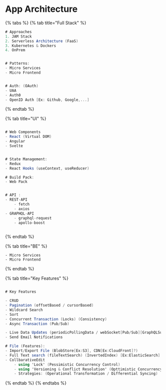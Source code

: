 # App Architecture

{% tabs %}
{% tab title="Full Stack" %}
```csharp
# Approaches
1. JAM Stack
2. Serverless Architecture (FaaS)
3. Kubernetes & Dockers
4. OnPrem


# Patterns:
- Micro Services
- Micro Frontend


# Auth: (OAuth)
- UAA
- Auth0
- OpenID Auth [Ex: Github, Google,...]

```
{% endtab %}

{% tab title="UI" %}
```csharp

# Web Components
- React (Virtual DOM)
- Angular
- Svelte


# State Management:
- Redux
- React Hooks (useContext, useReducer)

# Build Pack:
- Web Pack


# API :
- REST-API
    - fetch
    - axios
- GRAPHQL-API
    - graphql-request
    - apollo-boost
    

```
{% endtab %}

{% tab title="BE" %}
```text
- Micro Services
- Micro Frontend

```
{% endtab %}

{% tab title="Key Features" %}
```csharp

# Key Features

- CRUD
- Pagination (offsetBased / cursorBased)
- Wildcard Search
- Sort
- Concurrent Transaction (Locks) (Consistency)
- Async Transaction (Pub/Sub)

- Live Data Updates (periodicPollingData / webSocket[Pub/Sub][GraphQLSubscription])  
- Send Email Notifications

# File (Features):
- Import/Export File (BlobStore[Ex:S3], CDN[Ex:CloudFront]?)
- Full Text search (fileTextSearch) (InvertedIndex) [Ex:ElasticSearch]
- CollbarativeEdit 
    - using 'Lock' (Pessimistic Concurrency Control)
    - using 'Versioning & Conflict Resolution' (Opttimistic Concurrency Control) 
    - Strategies: (Operational Transformation / Differential Syncing)

```
{% endtab %}
{% endtabs %}

